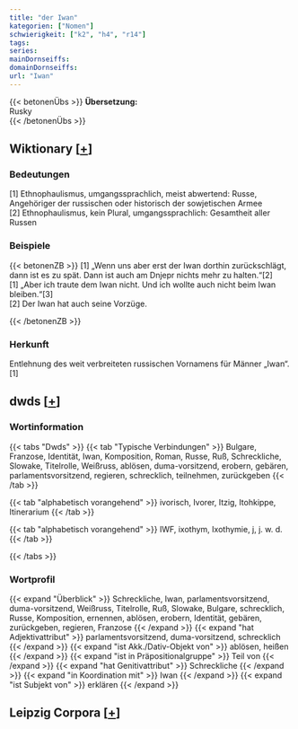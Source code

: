 ```yaml
---
title: "der Iwan"
kategorien: ["Nomen"]
schwierigkeit: ["k2", "h4", "r14"]
tags:
series:
mainDornseiffs:
domainDornseiffs:
url: "Iwan"
---
```


{{< betonenÜbs >}}
**Übersetzung:**  
Rusky  
{{< /betonenÜbs >}}

## Wiktionary [[+](https://de.wiktionary.org/wiki/Iwan)]

### Bedeutungen
[1] Ethnophaulismus, umgangssprachlich, meist abwertend: Russe, Angehöriger der russischen oder historisch der sowjetischen Armee  
[2] Ethnophaulismus, kein Plural, umgangssprachlich: Gesamtheit aller Russen  

### Beispiele
{{< betonenZB >}}
[1] „Wenn uns aber erst der Iwan dorthin zurückschlägt, dann ist es zu spät. Dann ist auch am Dnjepr nichts mehr zu halten.“[2]  
[1] „Aber ich traute dem Iwan nicht. Und ich wollte auch nicht beim Iwan bleiben.“[3]  
[2] Der Iwan hat auch seine Vorzüge.  

{{< /betonenZB >}}
### Herkunft
Entlehnung des weit verbreiteten russischen Vornamens für Männer „Iwan“.[1]  



## dwds [[+](https://www.dwds.de/wb/Iwan)]

### Wortinformation
{{< tabs "Dwds" >}}
{{< tab "Typische Verbindungen" >}}
Bulgare, Franzose, Identität, Iwan, Komposition, Roman, Russe, Ruß, Schreckliche, Slowake, Titelrolle, Weißruss, ablösen, duma-vorsitzend, erobern, gebären, parlamentsvorsitzend, regieren, schrecklich, teilnehmen, zurückgeben
{{< /tab >}}

{{< tab "alphabetisch vorangehend" >}}
ivorisch, Ivorer, Itzig, Itohkippe, Itinerarium
{{< /tab >}}

{{< tab "alphabetisch vorangehend" >}}
IWF, ixothym, Ixothymie, j, j. w. d.
{{< /tab >}}

{{< /tabs >}}

### Wortprofil
{{< expand "Überblick" >}} Schreckliche, Iwan, parlamentsvorsitzend, duma-vorsitzend, Weißruss, Titelrolle, Ruß, Slowake, Bulgare, schrecklich, Russe, Komposition, ernennen, ablösen, erobern, Identität, gebären, zurückgeben, regieren, Franzose {{< /expand >}}
{{< expand "hat Adjektivattribut" >}} parlamentsvorsitzend, duma-vorsitzend, schrecklich {{< /expand >}}
{{< expand "ist Akk./Dativ-Objekt von" >}} ablösen, heißen {{< /expand >}}
{{< expand "ist in Präpositionalgruppe" >}} Teil von {{< /expand >}}
{{< expand "hat Genitivattribut" >}} Schreckliche {{< /expand >}}
{{< expand "in Koordination mit" >}} Iwan {{< /expand >}}
{{< expand "ist Subjekt von" >}} erklären {{< /expand >}}

## Leipzig Corpora [[+](https://corpora.uni-leipzig.de/en/res?word=Iwan&corpusId=deu_newscrawl-public_2018)]

